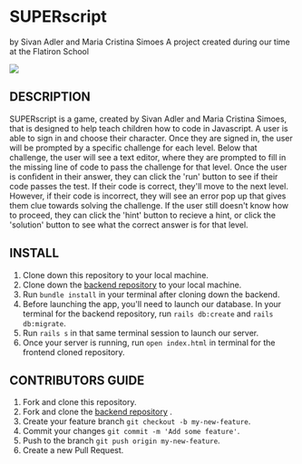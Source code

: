 # SUPERscript
by Sivan Adler and Maria Cristina Simoes
A project created during our time at the Flatiron School 

![](https://media.giphy.com/media/g04AH1QpwcCEOTnaNw/giphy.gif)

## DESCRIPTION
SUPERscript is a game, created by Sivan Adler and Maria Cristina Simoes, that is designed to help teach children how to code in Javascript. A user is able to sign in and choose their character. Once they are signed in, the user will be prompted by a specific challenge for each level. Below that challenge, the user will see a text editor, where they are prompted to fill in the missing line of code to pass the challenge for that level. Once the user is confident in their answer, they can click the 'run' button to see if their code passes the test. If their code is correct, they'll move to the next level. However, if their code is incorrect, they will see an error pop up that gives them clue towards solving the challenge. If the user still doesn't know how to proceed, they can click the 'hint' button to recieve a hint, or click the 'solution' button to see what the correct answer is for that level. 


## INSTALL
1. Clone down this repository to your local machine. 
2. Clone down the [backend repository](https://github.com/MCSimoes18/kidCodeGame) to your local machine.
3. Run ```bundle install``` in your terminal after cloning down the backend. 
4. Before launching the app, you'll need to launch our database. In your terminal for the backend repository, run ```rails db:create``` and ```rails db:migrate```.
5. Run ```rails s``` in that same terminal session to launch our server.
6. Once your server is running, run ```open index.html``` in terminal for the frontend cloned repository.


## CONTRIBUTORS GUIDE
1. Fork and clone this repository.
2. Fork and clone the [backend repository](https://github.com/MCSimoes18/kidCodeGame) .
3. Create your feature branch ```git checkout -b my-new-feature```.
4. Commit your changes ```git commit -m 'Add some feature'```.
5. Push to the branch ```git push origin my-new-feature```.
6. Create a new Pull Request.
